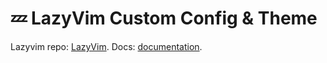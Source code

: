 # 💤 LazyVim Custom Config & Theme

Lazyvim repo: [LazyVim](https://github.com/LazyVim/LazyVim).
Docs: [documentation](https://lazyvim.github.io/installation).

